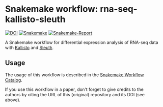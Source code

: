 # Snakemake workflow: rna-seq-kallisto-sleuth

[![DOI](https://zenodo.org/badge/DOI/10.5281/zenodo.4675671.svg)](https://doi.org/10.5281/zenodo.4675671)
[![Snakemake](https://img.shields.io/badge/snakemake-≥6.3.0-brightgreen.svg)](https://snakemake.github.io)
[![Snakemake-Report](https://img.shields.io/badge/snakemake-report-green.svg)](report.html)

A Snakemake workflow for differential expression analysis of RNA-seq data with [Kallisto](https://pachterlab.github.io/kallisto) and [Sleuth](https://pachterlab.github.io/sleuth).


## Usage

The usage of this workflow is described in the [Snakemake Workflow Catalog](https://snakemake.github.io/snakemake-workflow-catalog/?usage=snakemake-workflows%2Frna-seq-kallisto-sleuth).

If you use this workflow in a paper, don't forget to give credits to the authors by citing the URL of this (original) repository and its DOI (see above).

